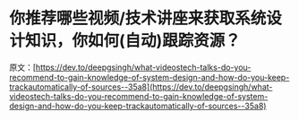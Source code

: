 # 你推荐哪些视频/技术讲座来获取系统设计知识，你如何(自动)跟踪资源？

原文：[https://dev.to/deepgsingh/what-videostech-talks-do-you-recommend-to-gain-knowledge-of-system-design-and-how-do-you-keep-trackautomatically-of-sources--35a8](https://dev.to/deepgsingh/what-videostech-talks-do-you-recommend-to-gain-knowledge-of-system-design-and-how-do-you-keep-trackautomatically-of-sources--35a8)